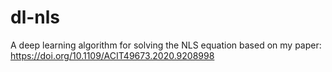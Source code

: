 # dl-nls
A deep learning algorithm for solving the NLS equation based on my paper:
https://doi.org/10.1109/ACIT49673.2020.9208998
